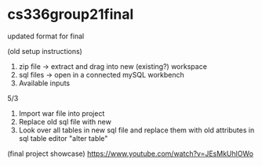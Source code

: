 # cs336group21final
updated format for final

(old setup instructions)

1. zip file -> extract and drag into new (existing?) workspace
2. sql files -> open in a connected mySQL workbench
3. Available inputs

5/3
1. Import war file into project
2. Replace old sql file with new
3. Look over all tables in new sql file and replace them with old attributes in sql table editor "alter table"

(final project showcase)
https://www.youtube.com/watch?v=JEsMkUhlOWo
